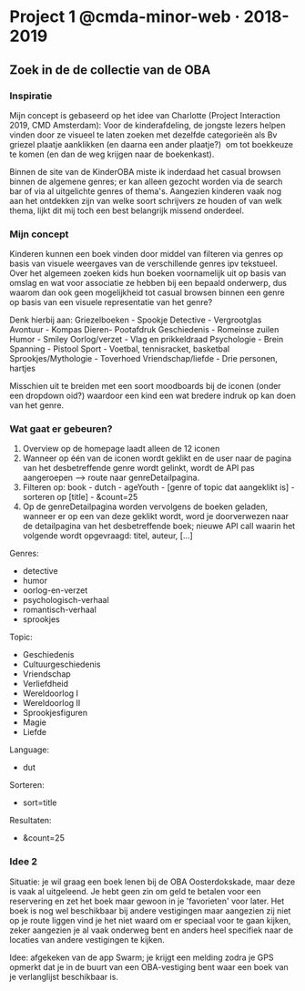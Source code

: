 # Project 1 @cmda-minor-web · 2018-2019

## Zoek in de de collectie van de OBA

### Inspiratie

Mijn concept is gebaseerd op het idee van Charlotte (Project Interaction 2019, CMD Amsterdam):
Voor de kinderafdeling, de jongste lezers helpen vinden door ze visueel te laten zoeken met dezelfde categorieën als
Bv griezel plaatje aanklikken (en daarna een ander plaatje?)  om tot boekkeuze te komen (en dan de weg krijgen naar de boekenkast).

Binnen de site van de KinderOBA miste ik inderdaad het casual browsen binnen de algemene genres; er kan alleen gezocht worden via de search bar of via al uitgelichte genres of thema's. Aangezien kinderen vaak nog aan het ontdekken zijn van welke soort schrijvers ze houden of van welk thema, lijkt dit mij toch een best belangrijk missend onderdeel.

### Mijn concept

Kinderen kunnen een boek vinden door middel van filteren via genres op basis van visuele weergaves van de verschillende genres ipv tekstueel.
Over het algemeen zoeken kids hun boeken voornamelijk uit op basis van omslag en wat voor associatie ze hebben bij een bepaald onderwerp, dus waarom dan ook geen mogelijkheid tot casual browsen binnen een genre op basis van een visuele representatie van het genre?

Denk hierbij aan:
Griezelboeken - Spookje
Detective - Vergrootglas
Avontuur - Kompas
Dieren- Pootafdruk
Geschiedenis - Romeinse zuilen
Humor - Smiley
Oorlog/verzet - Vlag en prikkeldraad
Psychologie - Brein
Spanning - Pistool
Sport - Voetbal, tennisracket, basketbal
Sprookjes/Mythologie - Toverhoed
Vriendschap/liefde - Drie personen, hartjes

Misschien uit te breiden met een soort moodboards bij de iconen (onder een dropdown oid?) waardoor een kind een wat bredere indruk op kan doen van het genre.

### Wat gaat er gebeuren?

1. Overview op de homepage laadt alleen de 12 iconen
2. Wanneer op één van de iconen wordt geklikt en de user naar de pagina van het desbetreffende genre wordt gelinkt, wordt de API pas aangeroepen --> route naar genreDetailpagina.
3. Filteren op: book - dutch - ageYouth - [genre of topic dat aangeklikt is] - sorteren op [title] - &count=25
4. Op de genreDetailpagina worden vervolgens de boeken geladen, wanneer er op een van deze geklikt wordt, word je doorverwezen naar de detailpagina van het desbetreffende boek; nieuwe API call waarin het volgende wordt opgevraagd: titel, auteur, [...]

Genres:

- detective
- humor
- oorlog-en-verzet
- psychologisch-verhaal
- romantisch-verhaal
- sprookjes

Topic:

- Geschiedenis
- Cultuurgeschiedenis
- Vriendschap
- Verliefdheid
- Wereldoorlog I
- Wereldoorlog II
- Sprookjesfiguren
- Magie
- Liefde

Language:

- dut

Sorteren:

- sort=title

Resultaten:

- &count=25

### Idee 2

Situatie: je wil graag een boek lenen bij de OBA Oosterdokskade, maar deze is vaak al uitgeleend. Je hebt geen zin om geld te betalen voor een reservering en zet het boek maar gewoon in je 'favorieten' voor later. Het boek is nog wel beschikbaar bij andere vestigingen maar aangezien zij niet op je route liggen vind je het niet waard om er speciaal voor te gaan kijken, zeker aangezien je al vaak onderweg bent en anders heel specifiek naar de locaties van andere vestigingen te kijken.

Idee: afgekeken van de app Swarm; je krijgt een melding zodra je GPS opmerkt dat je in de buurt van een OBA-vestiging bent waar een boek van je verlanglijst beschikbaar is.
